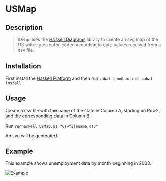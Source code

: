 USMap
=====

Description
------------

>`USMap` uses the [Haskell Diagrams](http://projects.haskell.org/diagrams/) library to create an svg map of the US with states color-coded according to data values received from a csv file. 


Installation
------------
First install the [Haskell Platform](http://www.haskell.org/platform/) and then run
`cabal sandbox init`
`cabal install`

Usage
------
Create a csv file with the name of the state in Column A, starting on Row2, and the corresponding data in Column B. 

Run `runhaskell USMap.hs "Csvfilename.csv"`

An svg will be generated.

Example
-------
This example shows unemployment data by month beginning in 2003. 

![Example](http://mapgen.files.wordpress.com/2013/11/untitled-51.gif?w=1008)

